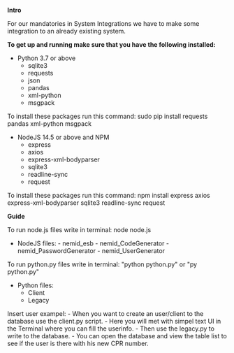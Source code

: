 **Intro**


For our mandatories in System Integrations we have to make some integration to an already existing system.


**To get up and running make sure that you have the following installed:**

- Python 3.7 or above
	- sqlite3
	- requests
	- json
	- pandas
	- xml-python
	- msgpack

To install these packages run this command: sudo pip install requests pandas xml-python msgpack

- NodeJS 14.5 or above and NPM
	- express
	- axios
	- express-xml-bodyparser
	- sqlite3
	- readline-sync
	- request

To install these packages run this command: npm install express axios express-xml-bodyparser sqlite3 readline-sync request

**Guide**

To run node.js files write in terminal: node node.js 	
- NodeJS files:
       - nemid_esb
       - nemid_CodeGenerator
       - nemid_PasswordGenerator
       - nemid_UserGenerator
       
To run python.py files write in terminal: "python python.py" or "py python.py"
- Python files:
	- Client
	- Legacy
	
Insert user exampel:
	- When you want to create an user/client to the database use the client.py script.
	- Here you will met with simpel text UI in the Terminal where you can fill the userinfo.
	- Then use the legacy.py to write to the database.
	- You can open the database and view the table list to see if the user is there with his new CPR number.
       
